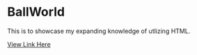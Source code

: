 # BallWorld

This is to showcase my expanding knowledge of utlizing HTML. 

[View Link Here](https://ashleyhackettcode/ballworld.io/)
